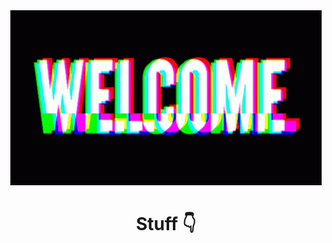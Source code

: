 <div align="center"><img src="https://github.com/J-Manley/J-Manley/raw/main/assets/2.gif" /></div>
<h1 align="center"> Stuff 👇</h1>

